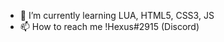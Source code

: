 - 🌱 I’m currently learning LUA, HTML5, CSS3,  JS
- 📫 How to reach me !Hexus#2915 (Discord)

<!---
Zegzus/Zegzus is a ✨ special ✨ repository because its `README.md` (this file) appears on your GitHub profile.
You can click the Preview link to take a look at your changes.
--->
